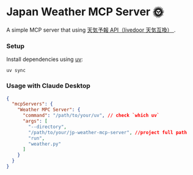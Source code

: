 # Japan Weather MCP Server &#x1f31e;
A simple MCP server that using [天気予報 API（livedoor 天気互換）
](https://weather.tsukumijima.net/).


### Setup
Install dependencies using [uv](https://docs.astral.sh/uv/getting-started/installation/):
```shell
uv sync
```


### Usage with Claude Desktop

```json
{
  "mcpServers": {
    "Weather MPC Server": {
      "command": "/path/to/your/uv", // check `which uv`
      "args": [
        "--directory",
        "/path/to/your/jp-weather-mcp-server", //project full path
        "run",
        "weather.py"
      ]
    }
  }
}
```
